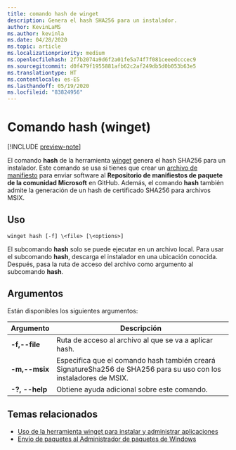 ```yaml
---
title: comando hash de winget
description: Genera el hash SHA256 para un instalador.
author: KevinLaMS
ms.author: kevinla
ms.date: 04/28/2020
ms.topic: article
ms.localizationpriority: medium
ms.openlocfilehash: 2f7b2074a9d6f2a01fe5a74f7f081ceeedcccec9
ms.sourcegitcommit: d0f479f1955881afb62c2af249db5d0b053b63e5
ms.translationtype: HT
ms.contentlocale: es-ES
ms.lasthandoff: 05/19/2020
ms.locfileid: "83824956"
---
```

# <a name="hash-command-winget"></a>Comando hash (winget)

[!INCLUDE [preview-note](../../includes/package-manager-preview.md)]

El comando **hash** de la herramienta [winget](index.md) genera el hash SHA256 para un instalador. Este comando se usa si tienes que crear un [archivo de manifiesto](../package/manifest.md) para enviar software al **Repositorio de manifiestos de paquete de la comunidad Microsoft** en GitHub. Además, el comando **hash** también admite la generación de un hash de certificado SHA256 para archivos MSIX.

## <a name="usage"></a>Uso

`winget hash [-f] \<file> [\<options>]`

El subcomando **hash** solo se puede ejecutar en un archivo local. Para usar el subcomando **hash**, descarga el instalador en una ubicación conocida. Después, pasa la ruta de acceso del archivo como argumento al subcomando **hash**.

## <a name="arguments"></a>Argumentos

Están disponibles los siguientes argumentos:

| Argumento  | Descripción |
|--------------|-------------|
| **-f,--file** |  Ruta de acceso al archivo al que se va a aplicar hash. |
| **-m,--msix**  | Especifica que el comando hash también creará SignatureSha256 de SHA256 para su uso con los instaladores de MSIX. |
| **-?, --help** |  Obtiene ayuda adicional sobre este comando. |

## <a name="related-topics"></a>Temas relacionados

* [Uso de la herramienta winget para instalar y administrar aplicaciones](index.md)
* [Envío de paquetes al Administrador de paquetes de Windows](../package/index.md)
